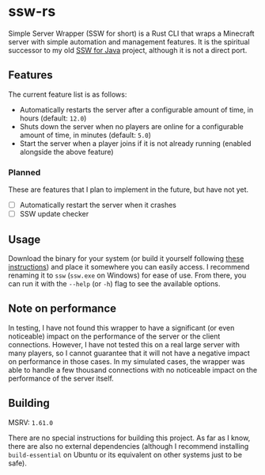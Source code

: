 # ssw-rs

Simple Server Wrapper (SSW for short) is a Rust CLI that wraps a Minecraft server with simple automation and management features. It is the spiritual successor to my old [SSW for Java](https://github.com/dablenparty/Simple-Server-Wrapper) project, although it is not a direct port.

## Features

The current feature list is as follows:

- Automatically restarts the server after a configurable amount of time, in hours (default: `12.0`)
- Shuts down the server when no players are online for a configurable amount of time, in minutes (default: `5.0`)
- Start the server when a player joins if it is not already running (enabled alongside the above feature)

### Planned

These are features that I plan to implement in the future, but have not yet.

- [ ] Automatically restart the server when it crashes
- [ ] SSW update checker

## Usage

Download the binary for your system (or build it yourself following [these instructions](#building)) and place it somewhere you can easily access. I recommend renaming it to `ssw` (`ssw.exe` on Windows) for ease of use. From there, you can run it with the `--help` (or `-h`) flag to see the available options.

## Note on performance

In testing, I have not found this wrapper to have a significant (or even noticeable) impact on the performance of the server or the client connections. However, I have not tested this on a real large server with many players, so I cannot guarantee that it will not have a negative impact on performance in those cases. In my simulated cases, the wrapper was able to handle a few thousand connections with no noticeable impact on the performance of the server itself.

## Building

MSRV: `1.61.0`

There are no special instructions for building this project. As far as I know, there are also no external dependencies (although I recommend installing `build-essential` on Ubuntu or its equivalent on other systems just to be safe).
